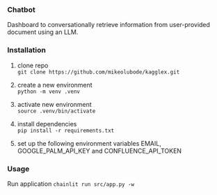 ### Chatbot
Dashboard to conversationally retrieve information from user-provided document using an LLM.

### Installation
1. clone repo <br>
`git clone https://github.com/mikeolubode/kagglex.git` <br>

2. create a new environment <br>
`python -m venv .venv`

3. activate new environment <br>
`source .venv/bin/activate`

4. install dependencies<br>
`pip install -r requirements.txt`

5. set up the following environment variables
EMAIL, GOOGLE_PALM_API_KEY and CONFLUENCE_API_TOKEN

### Usage
Run application `chainlit run src/app.py -w`